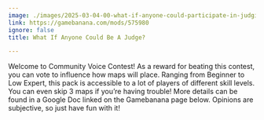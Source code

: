 ```yaml
---
image: ./images/2025-03-04-00-what-if-anyone-could-participate-in-judging-.jpg
link: https://gamebanana.com/mods/575980
ignore: false
title: What If Anyone Could Be A Judge?

---
```


Welcome to Community Voice Contest! As a reward for beating this contest, you can vote to influence how maps will place. Ranging from Beginner to Low Expert, this pack is accessible to a lot of players of different skill levels. You can even skip 3 maps if you’re having trouble! More details can be found in a Google Doc linked on the Gamebanana page below. Opinions are subjective, so just have fun with it!